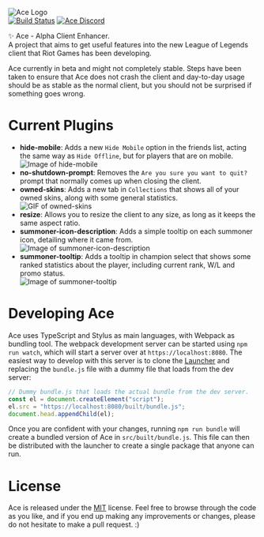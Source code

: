 ![Ace Logo](assets/ace_logo.png?raw=true)  
[![Build Status](https://travis-ci.org/ZombieWizzard/Ace.svg?branch=master)](https://travis-ci.org/ZombieWizzard/Ace)
[![Ace Discord](https://img.shields.io/badge/discord-Ace-738bd7.svg?style=flat)](https://discord.gg/bfxdsRC)

:sparkles: Ace - Alpha Client Enhancer.  
A project that aims to get useful features into the new League of Legends client that Riot Games has been developing.  

Ace currently in beta and might not completely stable. Steps have been taken to ensure that Ace does not crash the client and day-to-day usage should be as stable as the normal client, but you should not be surprised if something goes wrong.

# Current Plugins

- **hide-mobile**: Adds a new `Hide Mobile` option in the friends list, acting the same way as `Hide Offline`, but for players that are on mobile.  
![Image of hide-mobile](http://i.imgur.com/ei5ei2V.png)
- **no-shutdown-prompt**: Removes the `Are you sure you want to quit?` prompt that normally comes up when closing the client.
- **owned-skins**: Adds a new tab in `Collections` that shows all of your owned skins, along with some general statistics.  
![GIF of owned-skins](https://thumbs.gfycat.com/AgedSlowDiamondbackrattlesnake-size_restricted.gif)
- **resize**: Allows you to resize the client to any size, as long as it keeps the same aspect ratio.
- **summoner-icon-description**: Adds a simple tooltip on each summoner icon, detailing where it came from.  
![Image of summoner-icon-description](http://i.imgur.com/f2S0tYX.png)
- **summoner-tooltip**: Adds a tooltip in champion select that shows some ranked statistics about the player, including current rank, W/L and promo status.  
![Image of summoner-tooltip](http://i.imgur.com/dA5Sedw.png)

# Developing Ace

Ace uses TypeScript and Stylus as main languages, with Webpack as bundling tool. The webpack development server can be started using `npm run watch`, which will start a server over at `https://localhost:8080`. The easiest way to develop with this server is to clone the [Launcher](http://github.com/ace-lol/launcher) and replacing the `bundle.js` file with a dummy file that loads from the dev server:
```javascript
// Dummy bundle.js that loads the actual bundle from the dev server.
const el = document.createElement("script");
el.src = "https://localhost:8080/built/bundle.js";
document.head.appendChild(el);
```

Once you are confident with your changes, running `npm run bundle` will create a bundled version of Ace in `src/built/bundle.js`. This file can then be distributed with the launcher to create a single package that anyone can run.

# License

Ace is released under the [MIT](https://github.com/ace-lol/Ace/blob/master/LICENSE) license. Feel free to browse through the code as you like, and if you end up making any improvements or changes, please do not hesitate to make a pull request. :)
